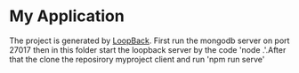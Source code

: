 # My Application

The project is generated by [LoopBack](http://loopback.io).
First run the mongodb server on port 27017 then in this folder start the loopback server by the code 'node .'.After that the clone the reposirory myproject client and run 'npm run serve'
